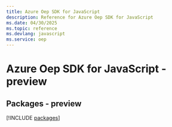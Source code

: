 ```yaml
---
title: Azure Oep SDK for JavaScript
description: Reference for Azure Oep SDK for JavaScript
ms.date: 04/30/2025
ms.topic: reference
ms.devlang: javascript
ms.service: oep
---
```

# Azure Oep SDK for JavaScript - preview
## Packages - preview
[!INCLUDE [packages](oep-index.md)]